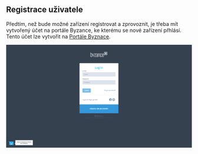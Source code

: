 ## Registrace uživatele

Předtím, než bude možné zařízení registrovat a zprovoznit, je třeba mít vytvořený účet na portále Byzance, ke kterému se nové zařízení přhlásí. Tento účet lze vytvořit na [Portále Byznace](http://byzance.cz).

![](/images/zaciname/login.PNG)
